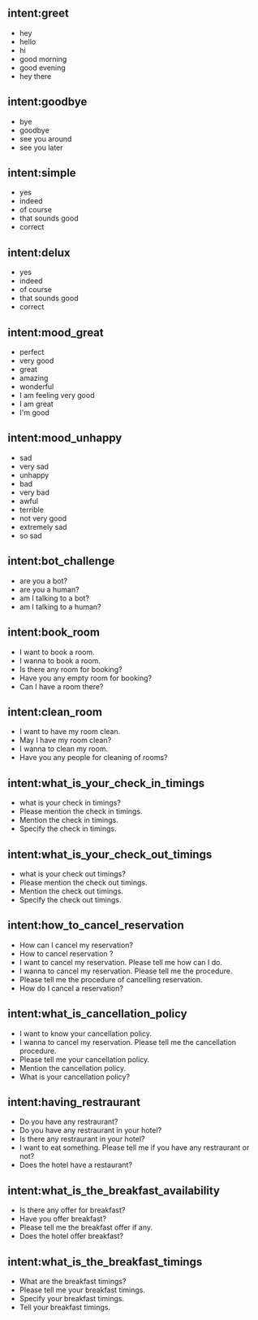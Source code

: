## intent:greet
- hey
- hello
- hi
- good morning
- good evening
- hey there

## intent:goodbye
- bye
- goodbye
- see you around
- see you later

## intent:simple
- yes
- indeed
- of course
- that sounds good
- correct

## intent:delux
- yes
- indeed
- of course
- that sounds good
- correct

## intent:mood_great
- perfect
- very good
- great
- amazing
- wonderful
- I am feeling very good
- I am great
- I'm good

## intent:mood_unhappy
- sad
- very sad
- unhappy
- bad
- very bad
- awful
- terrible
- not very good
- extremely sad
- so sad

## intent:bot_challenge
- are you a bot?
- are you a human?
- am I talking to a bot?
- am I talking to a human?

## intent:book_room
- I want to book a room.
- I wanna to book a room.
- Is there any room for booking?
- Have you any empty room for booking?
- Can I have a room there?

## intent:clean_room
- I want to have my room clean.
- May I have my room clean?
- I wanna to clean my room.
- Have you any people for cleaning of rooms?

## intent:what_is_your_check_in_timings
- what is your check in timings?
- Please mention the check in timings.
- Mention the check in timings.
- Specify the check in timings.

## intent:what_is_your_check_out_timings
- what is your check out timings?
- Please mention the check out timings.
- Mention the check out timings.
- Specify the check out timings.

## intent:how_to_cancel_reservation
- How can I cancel my reservation?
- How to cancel reservation ?
- I want to cancel my reservation. Please tell me how can I do.
- I wanna to cancel my reservation. Please tell me the procedure.
- Please tell me the procedure of cancelling reservation.
- How do I cancel a reservation?

## intent:what_is_cancellation_policy
- I want to know your cancellation policy.
- I wanna to cancel my reservation. Please tell me the cancellation procedure.
- Please tell me your cancellation policy.
- Mention the cancellation policy.
- What is your cancellation policy?

## intent:having_restraurant
- Do you have any restraurant?
- Do you have any restraurant in your hotel?
- Is there any restraurant in your hotel?
- I want to eat something. Please tell me if you have any restraurant or not?
- Does the hotel have a restaurant?

## intent:what_is_the_breakfast_availability
- Is there any offer for breakfast?
- Have you offer breakfast?
- Please tell me the breakfast offer if any.
- Does the hotel offer breakfast?

## intent:what_is_the_breakfast_timings 
- What are the breakfast timings?
- Please tell me your breakfast timings.
- Specify your breakfast timings.
- Tell your breakfast timings.
